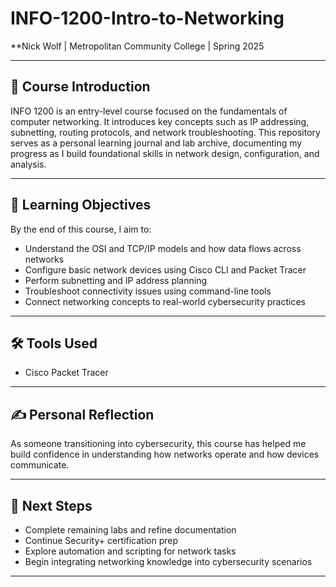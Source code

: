 # INFO-1200-Intro-to-Networking 
**Nick Wolf | Metropolitan Community College | Spring 2025

---

## 📘 Course Introduction  
INFO 1200 is an entry-level course focused on the fundamentals of computer networking. It introduces key concepts such as IP addressing, subnetting, routing protocols, and network troubleshooting. This repository serves as a personal learning journal and lab archive, documenting my progress as I build foundational skills in network design, configuration, and analysis.

---

## 🎯 Learning Objectives  
By the end of this course, I aim to:
- Understand the OSI and TCP/IP models and how data flows across networks  
- Configure basic network devices using Cisco CLI and Packet Tracer  
- Perform subnetting and IP address planning  
- Troubleshoot connectivity issues using command-line tools  
- Connect networking concepts to real-world cybersecurity practices  

---

## 🛠️ Tools Used  
- Cisco Packet Tracer
 ---

## ✍️ Personal Reflection  
As someone transitioning into cybersecurity, this course has helped me build confidence in understanding how networks operate and how devices communicate. 

---

## 📌 Next Steps  
- Complete remaining labs and refine documentation  
- Continue Security+ certification prep  
- Explore automation and scripting for network tasks  
- Begin integrating networking knowledge into cybersecurity scenarios

---
  
